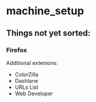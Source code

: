 # machine_setup

## Things not yet sorted:

### Firefox

Additional extenions:
* ColorZilla
* Dashlane
* URLs List
* Web Developer

